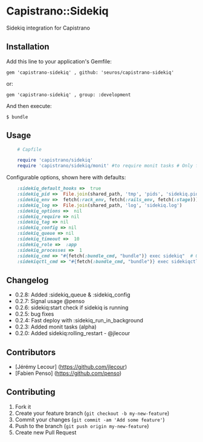 # Capistrano::Sidekiq

Sidekiq integration for Capistrano

## Installation

Add this line to your application's Gemfile:

    gem 'capistrano-sidekiq' , github: 'seuros/capistrano-sidekiq'

or:

    gem 'capistrano-sidekiq' , group: :development

And then execute:

    $ bundle


## Usage
```ruby
    # Capfile

    require 'capistrano/sidekiq'
    require 'capistrano/sidekiq/monit' #to require monit tasks # Only for capistrano3
```


Configurable options, shown here with defaults:

```ruby
    :sidekiq_default_hooks =>  true
    :sidekiq_pid =>  File.join(shared_path, 'tmp', 'pids', 'sidekiq.pid')
    :sidekiq_env =>  fetch(:rack_env, fetch(:rails_env, fetch(:stage)))
    :sidekiq_log =>  File.join(shared_path, 'log', 'sidekiq.log')
    :sidekiq_options =>  nil
    :sidekiq_require => nil
    :sidekiq_tag => nil
    :sidekiq_config => nil
    :sidekiq_queue => nil
    :sidekiq_timeout =>  10
    :sidekiq_role =>  :app
    :sidekiq_processes =>  1
    :sidekiq_cmd => "#{fetch(:bundle_cmd, "bundle")} exec sidekiq"  # Only for capistrano2.5
    :sidekiqctl_cmd => "#{fetch(:bundle_cmd, "bundle")} exec sidekiqctl" # Only for capistrano2.5
```
## Changelog
- 0.2.8: Added :sidekiq_queue & :sidekiq_config
- 0.2.7: Signal usage @penso
- 0.2.6: sidekiq:start check if sidekiq is running
- 0.2.5: bug fixes
- 0.2.4: Fast deploy with :sidekiq_run_in_background
- 0.2.3: Added monit tasks (alpha)
- 0.2.0: Added sidekiq:rolling_restart - @jlecour

## Contributors

- [Jérémy Lecour] (https://github.com/jlecour)
- [Fabien Penso] (https://github.com/penso)

## Contributing

1. Fork it
2. Create your feature branch (`git checkout -b my-new-feature`)
3. Commit your changes (`git commit -am 'Add some feature'`)
4. Push to the branch (`git push origin my-new-feature`)
5. Create new Pull Request
